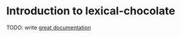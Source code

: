 # Introduction to lexical-chocolate

TODO: write [great documentation](http://jacobian.org/writing/great-documentation/what-to-write/)
